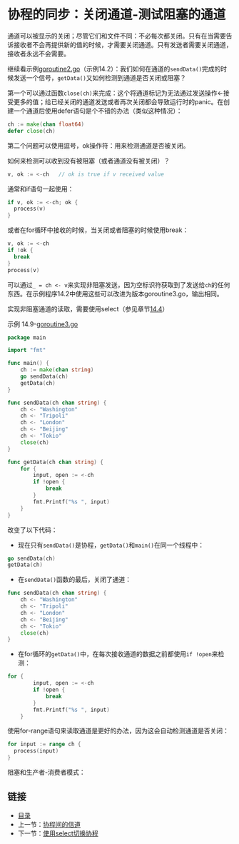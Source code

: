 # 协程的同步：关闭通道-测试阻塞的通道

通道可以被显示的关闭；尽管它们和文件不同：不必每次都关闭。只有在当需要告诉接收者不会再提供新的值的时候，才需要关闭通道。只有发送者需要关闭通道，接收者永远不会需要。

继续看示例[goroutine2.go](examples/chapter_14/goroutine2.go)（示例14.2）：我们如何在通道的`sendData()`完成的时候发送一个信号，`getData()`又如何检测到通道是否关闭或阻塞？

第一个可以通过函数`close(ch)`来完成：这个将通道标记为无法通过发送操作<-接受更多的值；给已经关闭的通道发送或者再次关闭都会导致运行时的panic。在创建一个通道后使用defer语句是个不错的办法（类似这种情况）：
```go
ch := make(chan float64)
defer close(ch)
```
第二个问题可以使用逗号，ok操作符：用来检测通道是否被关闭。

如何来检测可以收到没有被阻塞（或者通道没有被关闭）？
```go
v, ok := <-ch   // ok is true if v received value
```
通常和if语句一起使用：
```go
if v, ok := <-ch; ok {
  process(v)
}
```
或者在for循环中接收的时候，当关闭或者阻塞的时候使用break：
```go
v, ok := <-ch
if !ok {
  break
}
process(v)
```
可以通过`_ = ch <- v`来实现非阻塞发送，因为空标识符获取到了发送给`ch`的任何东西。在示例程序14.2中使用这些可以改进为版本goroutine3.go，输出相同。

实现非阻塞通道的读取，需要使用select（参见章节[14.4](14.4.md)）

示例 14.9-[goroutine3.go](examples/chapter_14/goroutine3.go)
```go
package main

import "fmt"

func main() {
	ch := make(chan string)
	go sendData(ch)
	getData(ch)
}

func sendData(ch chan string) {
	ch <- "Washington"
	ch <- "Tripoli"
	ch <- "London"
	ch <- "Beijing"
	ch <- "Tokio"
	close(ch)
}

func getData(ch chan string) {
	for {
		input, open := <-ch
		if !open {
			break
		}
		fmt.Printf("%s ", input)
	}
}
```
改变了以下代码：
* 现在只有`sendData()`是协程，`getData()`和`main()`在同一个线程中：
```go
go sendData(ch)
getData(ch)
```
* 在`sendData()`函数的最后，关闭了通道：
```go
func sendData(ch chan string) {
	ch <- "Washington"
	ch <- "Tripoli"
	ch <- "London"
	ch <- "Beijing"
	ch <- "Tokio"
	close(ch)
}
```
* 在for循环的`getData()`中，在每次接收通道的数据之前都使用`if !open`来检测：
```go
for {
		input, open := <-ch
		if !open {
			break
		}
		fmt.Printf("%s ", input)
	}
```
使用for-range语句来读取通道是更好的办法，因为这会自动检测通道是否关闭：
```go
for input := range ch {
  process(input)
}
```
阻塞和生产者-消费者模式：





## 链接

- [目录](directory.md)
- 上一节：[协程间的信道](14.2.md)
- 下一节：[使用select切换协程](14.4.md)
